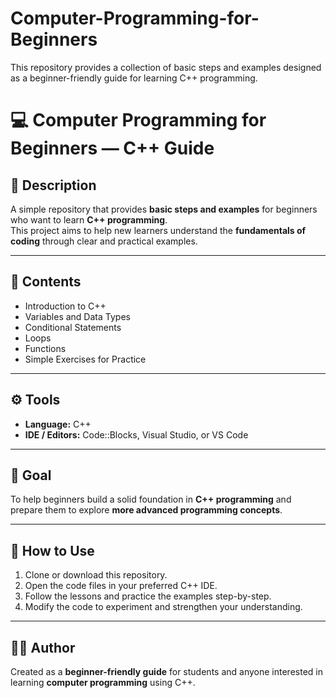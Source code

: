 # Computer-Programming-for-Beginners
This repository provides a collection of basic steps and examples designed as a beginner-friendly guide for learning C++ programming.

# 💻 Computer Programming for Beginners — C++ Guide

## 📘 Description
A simple repository that provides **basic steps and examples** for beginners who want to learn **C++ programming**.  
This project aims to help new learners understand the **fundamentals of coding** through clear and practical examples.

---

## 📂 Contents
- Introduction to C++  
- Variables and Data Types  
- Conditional Statements  
- Loops  
- Functions  
- Simple Exercises for Practice  

---

## ⚙️ Tools
- **Language:** C++  
- **IDE / Editors:** Code::Blocks, Visual Studio, or VS Code  

---

## 🎯 Goal
To help beginners build a solid foundation in **C++ programming** and prepare them to explore **more advanced programming concepts**.

---

## 🚀 How to Use
1. Clone or download this repository.  
2. Open the code files in your preferred C++ IDE.  
3. Follow the lessons and practice the examples step-by-step.  
4. Modify the code to experiment and strengthen your understanding.

---

## 👨‍💻 Author
Created as a **beginner-friendly guide** for students and anyone interested in learning **computer programming** using C++.
